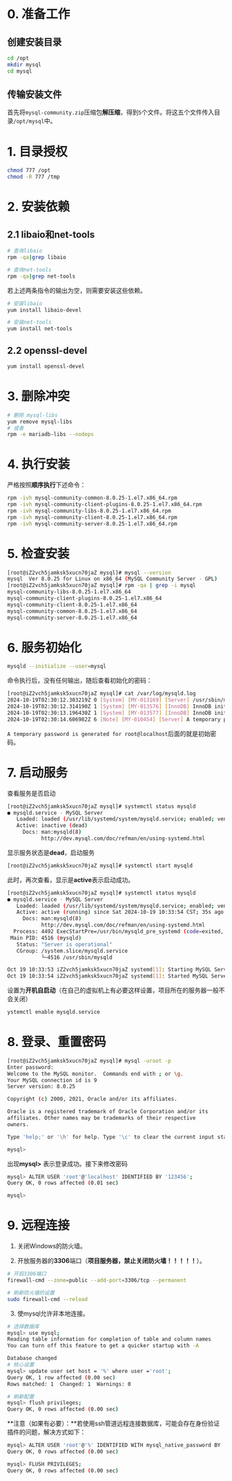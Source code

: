 # 0. 准备工作

## 创建安装目录

```sh
cd /opt
mkdir mysql
cd mysql
```

## 传输安装文件

首先将`mysql-community.zip`压缩包**解压缩**，得到`5`个文件。将这五个文件传入目录`/opt/mysql`中。

# 1. 目录授权

```sh
chmod 777 /opt
chmod -R 777 /tmp
```

# 2. 安装依赖

## 2.1 libaio和net-tools

```sh
# 查询libaio
rpm -qa|grep libaio

# 查询net-tools
rpm -qa|grep net-tools
```

若上述两条指令的输出为空，则需要安装这些依赖。

```sh
# 安装libaio
yum install libaio-devel

# 安装net-tools
yum install net-tools
```

## 2.2 openssl-devel

```sh
yum install openssl-devel
```

# 3. 删除冲突

```sh
# 删除 mysql-libs
yum remove mysql-libs 
# 或者 
rpm -e mariadb-libs --nodeps
```

# 4. 执行安装

严格按照**顺序执行**下述命令：

```sh
rpm -ivh mysql-community-common-8.0.25-1.el7.x86_64.rpm
rpm -ivh mysql-community-client-plugins-8.0.25-1.el7.x86_64.rpm
rpm -ivh mysql-community-libs-8.0.25-1.el7.x86_64.rpm
rpm -ivh mysql-community-client-8.0.25-1.el7.x86_64.rpm
rpm -ivh mysql-community-server-8.0.25-1.el7.x86_64.rpm
```

# 5. 检查安装

```sh
[root@iZ2vch5jamksk5xucn70jaZ mysql]# mysql --version
mysql  Ver 8.0.25 for Linux on x86_64 (MySQL Community Server - GPL)
[root@iZ2vch5jamksk5xucn70jaZ mysql]# rpm -qa | grep -i mysql
mysql-community-libs-8.0.25-1.el7.x86_64
mysql-community-client-plugins-8.0.25-1.el7.x86_64
mysql-community-client-8.0.25-1.el7.x86_64
mysql-community-common-8.0.25-1.el7.x86_64
mysql-community-server-8.0.25-1.el7.x86_64
```

# 6. 服务初始化

```sh
mysqld --initialize --user=mysql
```

命令执行后，没有任何输出，随后查看初始化的密码：

```sh
[root@iZ2vch5jamksk5xucn70jaZ mysql]# cat /var/log/mysqld.log 
2024-10-19T02:30:12.303219Z 0 [System] [MY-013169] [Server] /usr/sbin/mysqld (mysqld 8.0.25) initializing of server in progress as process 4256
2024-10-19T02:30:12.314190Z 1 [System] [MY-013576] [InnoDB] InnoDB initialization has started.
2024-10-19T02:30:13.196430Z 1 [System] [MY-013577] [InnoDB] InnoDB initialization has ended.
2024-10-19T02:30:14.606982Z 6 [Note] [MY-010454] [Server] A temporary password is generated for root@localhost: dZf>Rgg3v>z5
```

`A temporary password is generated for root@localhost`后面的就是初始密码。

# 7. 启动服务

查看服务是否启动

```sh
[root@iZ2vch5jamksk5xucn70jaZ mysql]# systemctl status mysqld
● mysqld.service - MySQL Server
   Loaded: loaded (/usr/lib/systemd/system/mysqld.service; enabled; vendor preset: disabled)
   Active: inactive (dead)
     Docs: man:mysqld(8)
           http://dev.mysql.com/doc/refman/en/using-systemd.html
```

显示服务状态是**dead**，启动服务

```sh
[root@iZ2vch5jamksk5xucn70jaZ mysql]# systemctl start mysqld
```

此时，再次查看，显示是**active**表示启动成功。

```sh
[root@iZ2vch5jamksk5xucn70jaZ mysql]# systemctl status mysqld
● mysqld.service - MySQL Server
   Loaded: loaded (/usr/lib/systemd/system/mysqld.service; enabled; vendor preset: disabled)
   Active: active (running) since Sat 2024-10-19 10:33:54 CST; 35s ago
     Docs: man:mysqld(8)
           http://dev.mysql.com/doc/refman/en/using-systemd.html
  Process: 4492 ExecStartPre=/usr/bin/mysqld_pre_systemd (code=exited, status=0/SUCCESS)
 Main PID: 4516 (mysqld)
   Status: "Server is operational"
   CGroup: /system.slice/mysqld.service
           └─4516 /usr/sbin/mysqld

Oct 19 10:33:53 iZ2vch5jamksk5xucn70jaZ systemd[1]: Starting MySQL Server...
Oct 19 10:33:54 iZ2vch5jamksk5xucn70jaZ systemd[1]: Started MySQL Server.
```

设置为**开机自启动**（在自己的虚拟机上有必要这样设置，项目所在的服务器一般不会关闭）

```sh
ystemctl enable mysqld.service
```

# 8. 登录、重置密码

```sh
[root@iZ2vch5jamksk5xucn70jaZ mysql]# mysql -uroot -p
Enter password: 
Welcome to the MySQL monitor.  Commands end with ; or \g.
Your MySQL connection id is 9
Server version: 8.0.25

Copyright (c) 2000, 2021, Oracle and/or its affiliates.

Oracle is a registered trademark of Oracle Corporation and/or its
affiliates. Other names may be trademarks of their respective
owners.

Type 'help;' or '\h' for help. Type '\c' to clear the current input statement.

mysql> 
```

出现**mysql>** 表示登录成功。接下来修改密码

```sh
mysql> ALTER USER 'root'@'localhost' IDENTIFIED BY '123456';
Query OK, 0 rows affected (0.01 sec)

mysql> 
```

# 9. 远程连接

1. 关闭Windows的防火墙。

2. 开放服务器的**3306**端口（**项目服务器，禁止关闭防火墙！！！！！**）。

```sh
# 开启3306端口
firewall-cmd --zone=public --add-port=3306/tcp --permanent 

# 刷新防火墙的设置
sudo firewall-cmd --reload
```

3. 使mysql允许非本地连接。

```sh
# 选择数据库
mysql> use mysql;
Reading table information for completion of table and column names
You can turn off this feature to get a quicker startup with -A

Database changed
# 核心设置
mysql> update user set host = '%' where user ='root';
Query OK, 1 row affected (0.00 sec)
Rows matched: 1  Changed: 1  Warnings: 0

# 刷新配置
mysql> flush privileges;
Query OK, 0 rows affected (0.00 sec)
```

**注意（如果有必要）：**若使用ssh管道远程连接数据库，可能会存在身份验证插件的问题，解决方式如下：

```sh
mysql> ALTER USER 'root'@'%' IDENTIFIED WITH mysql_native_password BY 'Hanguang@911';
Query OK, 0 rows affected (0.00 sec)

mysql> FLUSH PRIVILEGES;
Query OK, 0 rows affected (0.00 sec)
```

